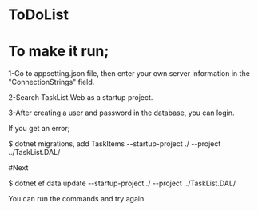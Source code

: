 # ToDoList

# To make it run;

1-Go to appsetting.json file, then enter your own server information in the "ConnectionStrings" field.

2-Search TaskList.Web as a startup project.

3-After creating a user and password in the database, you can login.

If you get an error;

$ dotnet migrations, add TaskItems --startup-project ./ --project ../TaskList.DAL/

#Next

$ dotnet ef data update --startup-project ./ --project ../TaskList.DAL/

You can run the commands and try again.
